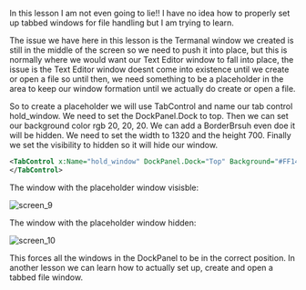 In this lesson I am not even going to lie!! I have no idea how to properly set up tabbed windows for file handling but I am trying to learn.  

The issue we have here in this lesson is the Termanal window we created is still in the middle of the screen so we need to push it into place, but this is normally where we would want our Text Editor window to fall into place, the issue is the Text Editor window doesnt come into existence until we create or open a file so until then, we need something to be a placeholder in the area to keep our window formation until we actually do create or open a file.

So to create a placeholder we will use TabControl and name our tab control hold_window. We need to set the DockPanel.Dock to top. Then we can set our background color rgb 20, 20, 20. We can add a BorderBrsuh even doe it will be hidden. We need to set the width to 1320 and the height 700. Finally we set the visibility to hidden so it will hide our window.

```xml
<TabControl x:Name="hold_window" DockPanel.Dock="Top" Background="#FF141414" BorderBrush="Black" Width="1320" Height="700" Visibility="Hidden">
</TabControl>
```

The window with the placeholder window visisble:

![screen_9](https://github.com/ravenleeblack/Illeshian-Ide/assets/76606152/f08fc475-7259-49cc-b9b7-1ff350e0d544)


The window with the placeholder window hidden:

![screen_10](https://github.com/ravenleeblack/Illeshian-Ide/assets/76606152/ded43f30-3deb-4127-978d-e9a1386f2e23)

This forces all the windows in the DockPanel to be in the correct position. In another lesson we can learn how to actually set up, create and open a tabbed file window.


